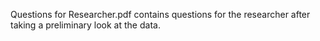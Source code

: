 Questions for Researcher.pdf contains questions for the researcher after taking a preliminary look at the data. 
